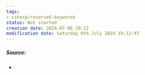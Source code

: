 ```yaml
---
tags: 
- csharp/reserved-keywords
status: Not started
creation date: 2024-07-06 19:12
modification date: Saturday 6th July 2024 19:12:47
---
```

##### Source:
* 